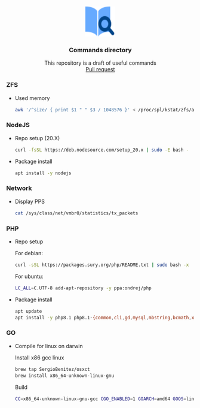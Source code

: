<br />
<div align="center">
  <a href="">
    <img src="https://raw.githubusercontent.com/itsmrval/cmds/main/logo.svg" alt="Logo" width="80" height="80">
  </a>

  <h3 align="center">Commands directory</h3>

  <p align="center">
    This repository is a draft of useful commands
    <br />
    <a href="https://github.com/itsmrval/cmds/pulls">Pull request</a>
  </p>
</div>


### ZFS

* Used memory
  ```sh
  awk '/^size/ { print $1 " " $3 / 1048576 }' < /proc/spl/kstat/zfs/arcstats
  ```

### NodeJS 
* Repo setup (20.X)
  ```sh
  curl -fsSL https://deb.nodesource.com/setup_20.x | sudo -E bash -
  ```
* Package install
  ```sh
  apt install -y nodejs
  ```

### Network
* Display PPS
  ```sh
  cat /sys/class/net/vmbr0/statistics/tx_packets
  ```

### PHP

* Repo setup
  
  For debian:
  ```sh
  curl -sSL https://packages.sury.org/php/README.txt | sudo bash -x
  ```
  For ubuntu:
  ```sh
  LC_ALL=C.UTF-8 add-apt-repository -y ppa:ondrej/php
  ```
* Package install
  ```sh
  apt update
  apt install -y php8.1 php8.1-{common,cli,gd,mysql,mbstring,bcmath,xml,fpm,curl,zip}
  ```


### GO

* Compile for linux on darwin

  Install x86 gcc linux
  ```sh
  brew tap SergioBenitez/osxct                                                                                                                            took 53s at 13:59:18
  brew install x86_64-unknown-linux-gnu
  ```

  Build
  ```sh
  CC=x86_64-unknown-linux-gnu-gcc CGO_ENABLED=1 GOARCH=amd64 GOOS=linux go build
  ```
